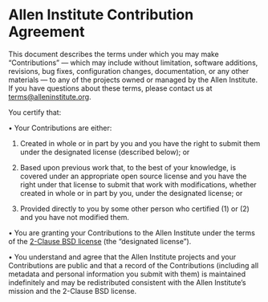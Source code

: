 # Allen Institute Contribution Agreement

This document describes the terms under which you may make “Contributions” —
which may include without limitation, software additions, revisions, bug fixes, configuration changes,
documentation, or any other materials — to any of the projects owned or managed by the Allen Institute.
If you have questions about these terms, please contact us at terms@alleninstitute.org.

You certify that:

  •	Your Contributions are either:

  1.	Created in whole or in part by you and you have the right to submit them under the designated license
(described below); or
2.	Based upon previous work that, to the best of your knowledge, is covered under an appropriate
open source license and you have the right under that license to submit that work with modifications,
whether created in whole or in part by you, under the designated license; or

3.	Provided directly to you by some other person who certified (1) or (2) and you have not modified them.

•	You are granting your Contributions to the Allen Institute under the terms of the [2-Clause BSD license](https://opensource.org/licenses/BSD-2-Clause)
(the “designated license”).

•	You understand and agree that the Allen Institute projects and your Contributions are public and that
a record of the Contributions (including all metadata and personal information you submit with them) is
maintained indefinitely and may be redistributed consistent with the Allen Institute’s mission and the
2-Clause BSD license.
